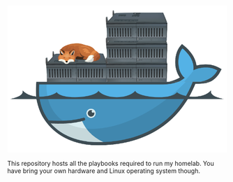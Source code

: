 ![homelab.setup-logo](homelab.setup_logo.png)

This repository hosts all the playbooks required to run my homelab. You have bring your own hardware and Linux operating system though.